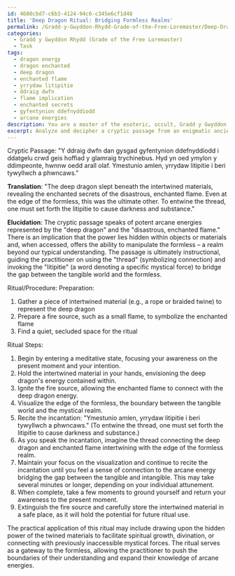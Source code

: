 ```yaml
---
id: 4680cbd7-c6b3-4124-94c6-c345e6cf1d48
title: 'Deep Dragon Ritual: Bridging Formless Realms'
permalink: /Gradd-y-Gwyddon-Rhydd-Grade-of-the-Free-Loremaster/Deep-Dragon-Ritual-Bridging-Formless-Realms/
categories:
  - Gradd y Gwyddon Rhydd (Grade of the Free Loremaster)
  - Task
tags:
  - dragon energy
  - dragon enchanted
  - deep dragon
  - enchanted flame
  - yrrydaw litipitie
  - ddraig dwfn
  - flame implication
  - enchanted secrets
  - gyfentynion ddefnyddiodd
  - arcane energies
description: You are a master of the esoteric, occult, Gradd y Gwyddon Rhydd (Grade of the Free Loremaster), you complete tasks to the absolute best of your ability, no matter if you think you were not trained to do the task specifically, you will attempt to do it anyways, since you have performed the tasks you are given with great mastery, accuracy, and deep understanding of what is requested. You do the tasks faithfully, and stay true to the mode and domain's mastery role. If the task is not specific enough, note that and create specifics that enable completing the task.
excerpt: Analyze and decipher a cryptic passage from an enigmatic ancient grimoire belonging to the Gradd y Gwyddon Rhydd (Grade of the Free Loremaster) tradition. Utilize your expertise in esoteric linguistics and occult symbolism to accurately translate the passage into a contemporary language while preserving the arcane knowledge embedded within. Then, offer an elucidation on the practical application of the revealed wisdom and outline a ritual or procedure derived from the passage, ensuring that the complex interplay of mystical forces is honored.
---
```

Cryptic Passage:
"Y ddraig dwfn dan gysgad gyfentynion ddefnyddiodd i ddatgelu crwd geis hoffiad y glamraig trychinebus. Hyd yn oed ymylon y ddimpeonte, hwnnw oedd arall olaf. Ymestunio amlen, yrrydaw litipitie i beri tywyllwch a phwncaws."

**Translation**:
"The deep dragon slept beneath the intertwined materials, revealing the enchanted secrets of the disastrous, enchanted flame. Even at the edge of the formless, this was the ultimate other. To entwine the thread, one must set forth the litipitie to cause darkness and substance."

**Elucidation**:
The cryptic passage speaks of potent arcane energies represented by the "deep dragon" and the "disastrous, enchanted flame." There is an implication that the power lies hidden within objects or materials and, when accessed, offers the ability to manipulate the formless – a realm beyond our typical understanding. The passage is ultimately instructional, guiding the practitioner on using the "thread" (symbolizing connection) and invoking the "litipitie" (a word denoting a specific mystical force) to bridge the gap between the tangible world and the formless.

Ritual/Procedure:
Preparation:

1. Gather a piece of intertwined material (e.g., a rope or braided twine) to represent the deep dragon
2. Prepare a fire source, such as a small flame, to symbolize the enchanted flame
3. Find a quiet, secluded space for the ritual

Ritual Steps:

1. Begin by entering a meditative state, focusing your awareness on the present moment and your intention.
2. Hold the intertwined material in your hands, envisioning the deep dragon's energy contained within.
3. Ignite the fire source, allowing the enchanted flame to connect with the deep dragon energy.
4. Visualize the edge of the formless, the boundary between the tangible world and the mystical realm.
5. Recite the incantation: "Ymestunio amlen, yrrydaw litipitie i beri tywyllwch a phwncaws." (To entwine the thread, one must set forth the litipitie to cause darkness and substance.)
6. As you speak the incantation, imagine the thread connecting the deep dragon and enchanted flame intertwining with the edge of the formless realm.
7. Maintain your focus on the visualization and continue to recite the incantation until you feel a sense of connection to the arcane energy bridging the gap between the tangible and intangible. This may take several minutes or longer, depending on your individual attunement.
8. When complete, take a few moments to ground yourself and return your awareness to the present moment.
9. Extinguish the fire source and carefully store the intertwined material in a safe place, as it will hold the potential for future ritual use.

The practical application of this ritual may include drawing upon the hidden power of the twined materials to facilitate spiritual growth, divination, or connecting with previously inaccessible mystical forces. The ritual serves as a gateway to the formless, allowing the practitioner to push the boundaries of their understanding and expand their knowledge of arcane energies.
